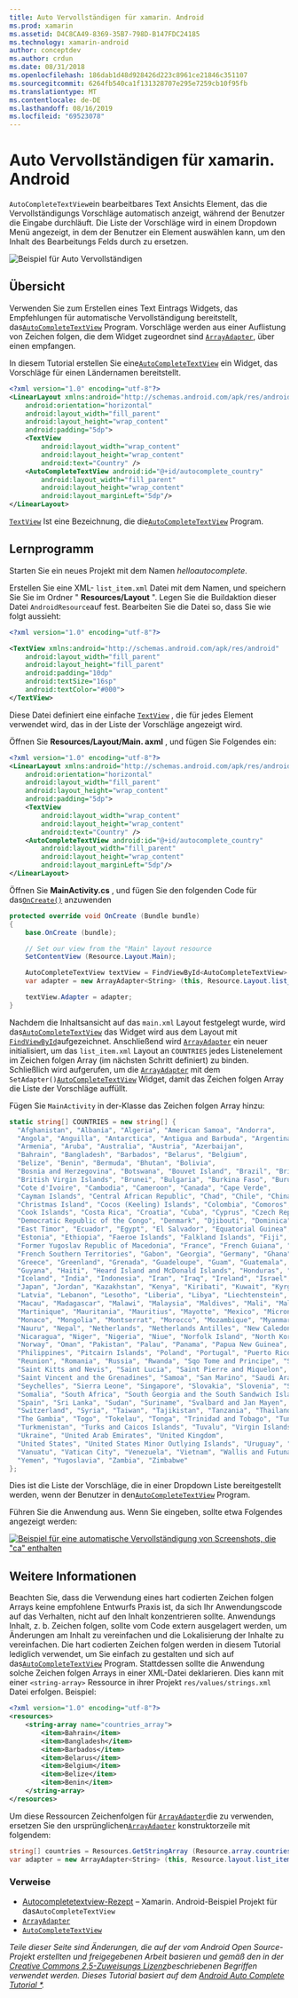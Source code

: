 ```yaml
---
title: Auto Vervollständigen für xamarin. Android
ms.prod: xamarin
ms.assetid: D4C8CA49-8369-35B7-798D-B147FDC24185
ms.technology: xamarin-android
author: conceptdev
ms.author: crdun
ms.date: 08/31/2018
ms.openlocfilehash: 186dab1d48d928426d223c8961ce21846c351107
ms.sourcegitcommit: 6264fb540ca1f131328707e295e7259cb10f95fb
ms.translationtype: MT
ms.contentlocale: de-DE
ms.lasthandoff: 08/16/2019
ms.locfileid: "69523078"
---
```

# <a name="auto-complete-for-xamarinandroid"></a>Auto Vervollständigen für xamarin. Android

`AutoCompleteTextView`ein bearbeitbares Text Ansichts Element, das die Vervollständigungs Vorschläge automatisch anzeigt, während der Benutzer die Eingabe durchläuft. Die Liste der Vorschläge wird in einem Dropdown Menü angezeigt, in dem der Benutzer ein Element auswählen kann, um den Inhalt des Bearbeitungs Felds durch zu ersetzen.

![Beispiel für Auto Vervollständigen](images/auto-complete.png)

## <a name="overview"></a>Übersicht

Verwenden Sie zum Erstellen eines Text Eintrags Widgets, das Empfehlungen für automatische Vervollständigung bereitstellt, das[`AutoCompleteTextView`](xref:Android.Widget.AutoCompleteTextView)
Program. Vorschläge werden aus einer Auflistung von Zeichen folgen, die dem Widget zugeordnet sind [`ArrayAdapter`](xref:Android.Widget.ArrayAdapter), über einen empfangen.

In diesem Tutorial erstellen Sie eine[`AutoCompleteTextView`](xref:Android.Widget.AutoCompleteTextView)
ein Widget, das Vorschläge für einen Ländernamen bereitstellt.

```xml
<?xml version="1.0" encoding="utf-8"?>
<LinearLayout xmlns:android="http://schemas.android.com/apk/res/android"
    android:orientation="horizontal"
    android:layout_width="fill_parent"
    android:layout_height="wrap_content"
    android:padding="5dp">
    <TextView
        android:layout_width="wrap_content"
        android:layout_height="wrap_content"
        android:text="Country" />
    <AutoCompleteTextView android:id="@+id/autocomplete_country"
        android:layout_width="fill_parent"
        android:layout_height="wrap_content"
        android:layout_marginLeft="5dp"/>
</LinearLayout>
```

[`TextView`](xref:Android.Widget.TextView) Ist eine Bezeichnung, die die[`AutoCompleteTextView`](xref:Android.Widget.AutoCompleteTextView)
Program.


## <a name="tutorial"></a>Lernprogramm

Starten Sie ein neues Projekt mit dem Namen *helloautocomplete*.

Erstellen Sie eine XML- `list_item.xml` Datei mit dem Namen, und speichern Sie Sie im Ordner " **Resources/Layout** ". Legen Sie die Buildaktion dieser Datei `AndroidResource`auf fest. Bearbeiten Sie die Datei so, dass Sie wie folgt aussieht:

```xml
<?xml version="1.0" encoding="utf-8"?>

<TextView xmlns:android="http://schemas.android.com/apk/res/android"
    android:layout_width="fill_parent"
    android:layout_height="fill_parent"
    android:padding="10dp"
    android:textSize="16sp"
    android:textColor="#000">
</TextView> 
```

Diese Datei definiert eine einfache [`TextView`](xref:Android.Widget.TextView) , die für jedes Element verwendet wird, das in der Liste der Vorschläge angezeigt wird.

Öffnen Sie **Resources/Layout/Main. axml** , und fügen Sie Folgendes ein:

```xml
<?xml version="1.0" encoding="utf-8"?>
<LinearLayout xmlns:android="http://schemas.android.com/apk/res/android"
    android:orientation="horizontal"
    android:layout_width="fill_parent"
    android:layout_height="wrap_content"
    android:padding="5dp">
    <TextView
        android:layout_width="wrap_content"
        android:layout_height="wrap_content"
        android:text="Country" />
    <AutoCompleteTextView android:id="@+id/autocomplete_country"
        android:layout_width="fill_parent"
        android:layout_height="wrap_content"
        android:layout_marginLeft="5dp"/>
</LinearLayout>
```

Öffnen Sie **MainActivity.cs** , und fügen Sie den folgenden Code für das[`OnCreate()`](xref:Android.App.Activity.OnCreate*)
anzuwenden

```csharp
protected override void OnCreate (Bundle bundle)
{
    base.OnCreate (bundle);

    // Set our view from the "Main" layout resource
    SetContentView (Resource.Layout.Main);

    AutoCompleteTextView textView = FindViewById<AutoCompleteTextView> (Resource.Id.autocomplete_country);
    var adapter = new ArrayAdapter<String> (this, Resource.Layout.list_item, COUNTRIES);

    textView.Adapter = adapter;
}
```

Nachdem die Inhaltsansicht auf das `main.xml` Layout festgelegt wurde, wird das[`AutoCompleteTextView`](xref:Android.Widget.AutoCompleteTextView)
das Widget wird aus dem Layout mit [`FindViewById`](xref:Android.App.Activity.FindViewById*)aufgezeichnet. Anschließend wird [`ArrayAdapter`](xref:Android.Widget.ArrayAdapter) ein neuer initialisiert, um das `list_item.xml` Layout an `COUNTRIES` jedes Listenelement im Zeichen folgen Array (im nächsten Schritt definiert) zu binden. Schließlich wird aufgerufen, um die [`ArrayAdapter`](xref:Android.Widget.ArrayAdapter) mit dem `SetAdapter()`[`AutoCompleteTextView`](xref:Android.Widget.AutoCompleteTextView)
Widget, damit das Zeichen folgen Array die Liste der Vorschläge auffüllt.

Fügen Sie `MainActivity` in der-Klasse das Zeichen folgen Array hinzu:

```csharp
static string[] COUNTRIES = new string[] {
  "Afghanistan", "Albania", "Algeria", "American Samoa", "Andorra",
  "Angola", "Anguilla", "Antarctica", "Antigua and Barbuda", "Argentina",
  "Armenia", "Aruba", "Australia", "Austria", "Azerbaijan",
  "Bahrain", "Bangladesh", "Barbados", "Belarus", "Belgium",
  "Belize", "Benin", "Bermuda", "Bhutan", "Bolivia",
  "Bosnia and Herzegovina", "Botswana", "Bouvet Island", "Brazil", "British Indian Ocean Territory",
  "British Virgin Islands", "Brunei", "Bulgaria", "Burkina Faso", "Burundi",
  "Cote d'Ivoire", "Cambodia", "Cameroon", "Canada", "Cape Verde",
  "Cayman Islands", "Central African Republic", "Chad", "Chile", "China",
  "Christmas Island", "Cocos (Keeling) Islands", "Colombia", "Comoros", "Congo",
  "Cook Islands", "Costa Rica", "Croatia", "Cuba", "Cyprus", "Czech Republic",
  "Democratic Republic of the Congo", "Denmark", "Djibouti", "Dominica", "Dominican Republic",
  "East Timor", "Ecuador", "Egypt", "El Salvador", "Equatorial Guinea", "Eritrea",
  "Estonia", "Ethiopia", "Faeroe Islands", "Falkland Islands", "Fiji", "Finland",
  "Former Yugoslav Republic of Macedonia", "France", "French Guiana", "French Polynesia",
  "French Southern Territories", "Gabon", "Georgia", "Germany", "Ghana", "Gibraltar",
  "Greece", "Greenland", "Grenada", "Guadeloupe", "Guam", "Guatemala", "Guinea", "Guinea-Bissau",
  "Guyana", "Haiti", "Heard Island and McDonald Islands", "Honduras", "Hong Kong", "Hungary",
  "Iceland", "India", "Indonesia", "Iran", "Iraq", "Ireland", "Israel", "Italy", "Jamaica",
  "Japan", "Jordan", "Kazakhstan", "Kenya", "Kiribati", "Kuwait", "Kyrgyzstan", "Laos",
  "Latvia", "Lebanon", "Lesotho", "Liberia", "Libya", "Liechtenstein", "Lithuania", "Luxembourg",
  "Macau", "Madagascar", "Malawi", "Malaysia", "Maldives", "Mali", "Malta", "Marshall Islands",
  "Martinique", "Mauritania", "Mauritius", "Mayotte", "Mexico", "Micronesia", "Moldova",
  "Monaco", "Mongolia", "Montserrat", "Morocco", "Mozambique", "Myanmar", "Namibia",
  "Nauru", "Nepal", "Netherlands", "Netherlands Antilles", "New Caledonia", "New Zealand",
  "Nicaragua", "Niger", "Nigeria", "Niue", "Norfolk Island", "North Korea", "Northern Marianas",
  "Norway", "Oman", "Pakistan", "Palau", "Panama", "Papua New Guinea", "Paraguay", "Peru",
  "Philippines", "Pitcairn Islands", "Poland", "Portugal", "Puerto Rico", "Qatar",
  "Reunion", "Romania", "Russia", "Rwanda", "Sqo Tome and Principe", "Saint Helena",
  "Saint Kitts and Nevis", "Saint Lucia", "Saint Pierre and Miquelon",
  "Saint Vincent and the Grenadines", "Samoa", "San Marino", "Saudi Arabia", "Senegal",
  "Seychelles", "Sierra Leone", "Singapore", "Slovakia", "Slovenia", "Solomon Islands",
  "Somalia", "South Africa", "South Georgia and the South Sandwich Islands", "South Korea",
  "Spain", "Sri Lanka", "Sudan", "Suriname", "Svalbard and Jan Mayen", "Swaziland", "Sweden",
  "Switzerland", "Syria", "Taiwan", "Tajikistan", "Tanzania", "Thailand", "The Bahamas",
  "The Gambia", "Togo", "Tokelau", "Tonga", "Trinidad and Tobago", "Tunisia", "Turkey",
  "Turkmenistan", "Turks and Caicos Islands", "Tuvalu", "Virgin Islands", "Uganda",
  "Ukraine", "United Arab Emirates", "United Kingdom",
  "United States", "United States Minor Outlying Islands", "Uruguay", "Uzbekistan",
  "Vanuatu", "Vatican City", "Venezuela", "Vietnam", "Wallis and Futuna", "Western Sahara",
  "Yemen", "Yugoslavia", "Zambia", "Zimbabwe"
};
```

Dies ist die Liste der Vorschläge, die in einer Dropdown Liste bereitgestellt werden, wenn der Benutzer in den[`AutoCompleteTextView`](xref:Android.Widget.AutoCompleteTextView)
Program.

Führen Sie die Anwendung aus. Wenn Sie eingeben, sollte etwa Folgendes angezeigt werden:

[![Beispiel für eine automatische Vervollständigung von Screenshots, die "ca" enthalten](auto-complete-images/helloautocomplete.png)](auto-complete-images/helloautocomplete.png#lightbox)



## <a name="more-information"></a>Weitere Informationen

Beachten Sie, dass die Verwendung eines hart codierten Zeichen folgen Arrays keine empfohlene Entwurfs Praxis ist, da sich Ihr Anwendungscode auf das Verhalten, nicht auf den Inhalt konzentrieren sollte. Anwendungs Inhalt, z. b. Zeichen folgen, sollte vom Code extern ausgelagert werden, um Änderungen am Inhalt zu vereinfachen und die Lokalisierung der Inhalte zu vereinfachen. Die hart codierten Zeichen folgen werden in diesem Tutorial lediglich verwendet, um Sie einfach zu gestalten und sich auf das[`AutoCompleteTextView`](xref:Android.Widget.AutoCompleteTextView)
Program. Stattdessen sollte die Anwendung solche Zeichen folgen Arrays in einer XML-Datei deklarieren. Dies kann mit einer `<string-array>` Ressource in ihrer Projekt `res/values/strings.xml` Datei erfolgen. Beispiel:

```xml
<?xml version="1.0" encoding="utf-8"?>
<resources>
    <string-array name="countries_array">
        <item>Bahrain</item>
        <item>Bangladesh</item>
        <item>Barbados</item>
        <item>Belarus</item>
        <item>Belgium</item>
        <item>Belize</item>
        <item>Benin</item>
    </string-array>
</resources>
```

Um diese Ressourcen Zeichenfolgen für [`ArrayAdapter`](xref:Android.Widget.ArrayAdapter)die zu verwenden, ersetzen Sie den ursprünglichen[`ArrayAdapter`](xref:Android.Widget.ArrayAdapter)
konstruktorzeile mit folgendem:

```csharp
string[] countries = Resources.GetStringArray (Resource.array.countries_array);
var adapter = new ArrayAdapter<String> (this, Resource.layout.list_item, countries);
```


### <a name="references"></a>Verweise

- [Autocompletetextview-Rezept](https://github.com/xamarin/recipes/tree/master/Recipes/android/controls/autocomplete_text_view/add_an_autocomplete_text_input) &ndash; Xamarin. Android-Beispiel Projekt für das`AutoCompleteTextView`
- [`ArrayAdapter`](xref:Android.Widget.ArrayAdapter)
- [`AutoCompleteTextView`](xref:Android.Widget.AutoCompleteTextView)

_Teile dieser Seite sind Änderungen, die auf der vom Android Open Source-Projekt erstellten und freigegebenen Arbeit basieren und gemäß den in der [Creative Commons 2,5-Zuweisungs Lizenz](http://creativecommons.org/licenses/by/2.5/)beschriebenen Begriffen verwendet werden. Dieses Tutorial basiert auf dem [Android Auto Complete Tutorial *](https://developer.android.com/resources/tutorials/views/hello-autocomplete.html)._
